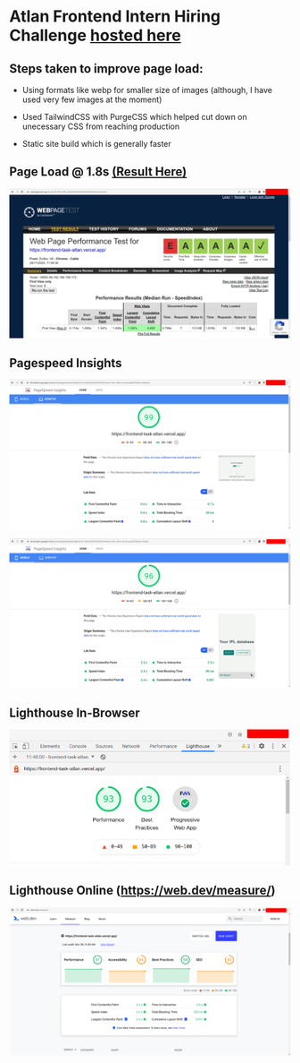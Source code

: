 # Atlan Frontend Intern Hiring Challenge [hosted here](https://frontend-task-atlan.vercel.app/)

## Steps taken to improve page load:

- Using formats like webp for smaller size of images (although, I have used very few images at the moment)

- Used TailwindCSS with PurgeCSS which helped cut down on unecessary CSS from reaching production

- Static site build which is generally faster

## Page Load @ 1.8s [(Result Here)](https://www.webpagetest.org/result/201128_DiHP_af5afa9000f4b2060d80b944dca7de24/)

![](./docs/page-load.png)

## Pagespeed Insights

![Desktop](./docs/desktop-pagespeed.png)

![Mobile](./docs/mobile-pagespeed.png)

## Lighthouse In-Browser

![Browser Lighthouse](./docs/chrome-lighthouse.png)

## Lighthouse Online (https://web.dev/measure/)

![Browser Lighthouse](./docs/lighthouse-web.png)
